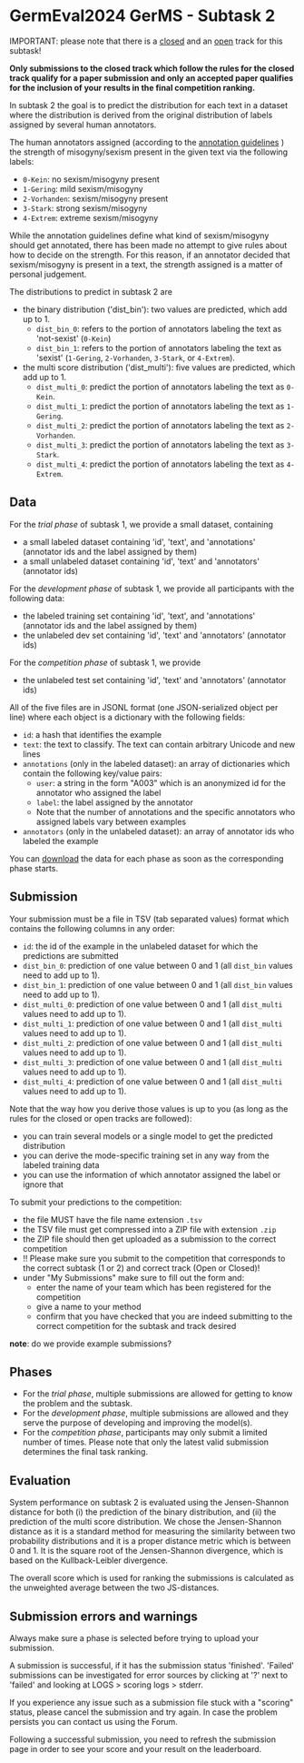 # GermEval2024 GerMS - Subtask 2

IMPORTANT: please note that there is a [closed](closed-track.md) and an [open](open-track.md) track for this subtask!

**Only submissions to the closed track which follow the rules for the closed track qualify for a paper submission and only an accepted paper qualifies for the 
inclusion of your results in the final competition ranking.**

In subtask 2 the goal is to predict the distribution for each text in a dataset where the distribution is  derived from the original distribution of labels assigned by several human annotators. 

The human annotators assigned (according to the [annotation guidelines](guidelines.md) ) 
the strength of misogyny/sexism present in the given text via the following labels:

* `0-Kein`: no sexism/misogyny present
* `1-Gering`: mild sexism/misogyny
* `2-Vorhanden`: sexism/misogyny present
* `3-Stark`: strong sexism/misogyny
* `4-Extrem`: extreme sexism/misogyny

While the annotation guidelines define what kind of sexism/misogyny should get annotated, there has been made no attempt to give rules about how to decide on the strength. For this reason, if an annotator decided that sexism/misogyny is present in a text, the strength assigned is a matter of personal judgement.

The distributions to predict in subtask 2 are
* the binary distribution ('dist_bin'): two values are predicted, which add up to 1.
   * `dist_bin_0`: refers to the portion of annotators labeling the text as 'not-sexist' (`0-Kein`)
   * `dist_bin_1`: refers to the portion of annotators labeling the text as 'sexist' (`1-Gering`, `2-Vorhanden`, `3-Stark`, or `4-Extrem`).
* the multi score distribution ('dist_multi'): five values are predicted, which add up to 1.
   * `dist_multi_0`: predict the portion of annotators labeling the text as `0-Kein`.
   * `dist_multi_1`: predict the portion of annotators labeling the text as `1-Gering`.
   * `dist_multi_2`: predict the portion of annotators labeling the text as `2-Vorhanden`.
   * `dist_multi_3`: predict the portion of annotators labeling the text as `3-Stark`.
   * `dist_multi_4`: predict the portion of annotators labeling the text as `4-Extrem`.

## Data

For the *trial phase* of subtask 1, we provide a small dataset, containing
* a small labeled dataset containing 'id', 'text', and 'annotations' (annotator ids and the label assigned by them)
* a small unlabeled dataset containing 'id', 'text' and 'annotators' (annotator ids)

For the *development phase* of subtask 1, we provide all participants with the following data:
* the labeled training set containing 'id', 'text', and 'annotations' (annotator ids and the label assigned by them)
* the unlabeled dev set containing 'id', 'text' and 'annotators' (annotator ids)

For the *competition phase* of subtask 1, we provide
* the unlabeled test set containing 'id', 'text' and 'annotators' (annotator ids)
  
All of the five files are in JSONL format (one JSON-serialized object per line) where each object is a dictionary with the following 
fields:

* `id`: a hash that identifies the example
* `text`: the text to classify. The text can contain arbitrary Unicode and new lines 
* `annotations` (only in the labeled dataset): an array of dictionaries which contain the following key/value pairs:
  * `user`: a string in the form "A003" which is an anonymized id for the annotator who assigned the label
  * `label`: the label assigned by the annotator
  * Note that the number of annotations and the specific annotators who assigned labels vary between examples
* `annotators` (only in the unlabeled dataset): an array of annotator ids who labeled the example

You can [download](download.md) the data for each phase as soon as the corresponding phase starts.

## Submission

Your submission must be a file in TSV (tab separated values) format which contains the following columns in any order:

* `id`: the id of the example in the unlabeled dataset for which the predictions are submitted
* `dist_bin_0`: prediction of one value between 0 and 1 (all `dist_bin` values need to add up to 1). 
* `dist_bin_1`: prediction of one value between 0 and 1 (all `dist_bin` values need to add up to 1).
* `dist_multi_0`: prediction of one value between 0 and 1 (all `dist_multi` values need to add up to 1).
* `dist_multi_1`: prediction of one value between 0 and 1 (all `dist_multi` values need to add up to 1).
* `dist_multi_2`: prediction of one value between 0 and 1 (all `dist_multi` values need to add up to 1).
* `dist_multi_3`: prediction of one value between 0 and 1 (all `dist_multi` values need to add up to 1).
* `dist_multi_4`: prediction of one value between 0 and 1 (all `dist_multi` values need to add up to 1).

Note that the way how you derive those values is up to you (as long as the rules for the closed or open tracks are followed):

* you can train several models or a single model to get the predicted distribution
* you can derive the mode-specific training set in any way from the labeled training data
* you can use the information of which annotator assigned the label or ignore that

To submit your predictions to the competition:

* the file MUST have the file name extension `.tsv` 
* the TSV file must get compressed into a ZIP file with extension `.zip`
* the ZIP file should then get uploaded as a submission to the correct competition
* !! Please make sure you submit to the competition that corresponds to the correct subtask (1 or 2) and correct track (Open or Closed)!
* under "My Submissions" make sure to fill out the form and:
  * enter the name of your team which has been registered for the competition
  * give a name to your method 
  * confirm that you have checked that you are indeed submitting to the correct competition for the subtask and track desired
 

**note**: do we provide example submissions?

## Phases

* For the *trial phase*, multiple submissions are allowed for getting to know the problem and the subtask.
* For the *development phase*, multiple submissions are allowed and they serve the purpose of developing and improving the model(s).
* For the *competition phase*, participants may only submit a limited number of times. Please note that only the latest valid submission determines the final task ranking.

## Evaluation

System performance on subtask 2 is evaluated using the Jensen-Shannon distance for both (i) the prediction of the binary distribution, and (ii) the prediction of the multi score distribution. We chose the Jensen-Shannon distance as it is a standard method for measuring the similarity between two probability distributions and it is a proper 
distance metric which is between 0 and 1. It is the square root of the Jensen-Shannon divergence, which is based on the Kullback-Leibler divergence. 

The overall score which is used for ranking the submissions is calculated as the unweighted average between the two JS-distances.


## Submission errors and warnings

Always make sure a phase is selected before trying to upload your submission.

A submission is successful, if it has the submission status 'finished'. 'Failed' submissions can be investigated for error sources by clicking at '?' next to 'failed' and looking at LOGS > scoring logs > stderr. 

If you experience any issue such as a submission file stuck with a "scoring" status, please cancel the submission and try again. In case the problem persists you can contact us using the Forum.

Following a successful submission, you need to refresh the submission page in order to see your score and your result on the leaderboard.

